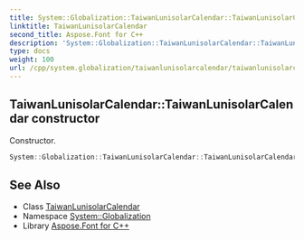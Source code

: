 ```yaml
---
title: System::Globalization::TaiwanLunisolarCalendar::TaiwanLunisolarCalendar constructor
linktitle: TaiwanLunisolarCalendar
second_title: Aspose.Font for C++
description: 'System::Globalization::TaiwanLunisolarCalendar::TaiwanLunisolarCalendar constructor. Constructor in C++.'
type: docs
weight: 100
url: /cpp/system.globalization/taiwanlunisolarcalendar/taiwanlunisolarcalendar/
---
```

## TaiwanLunisolarCalendar::TaiwanLunisolarCalendar constructor


Constructor.

```cpp
System::Globalization::TaiwanLunisolarCalendar::TaiwanLunisolarCalendar()
```

## See Also

* Class [TaiwanLunisolarCalendar](../)
* Namespace [System::Globalization](../../)
* Library [Aspose.Font for C++](../../../)

